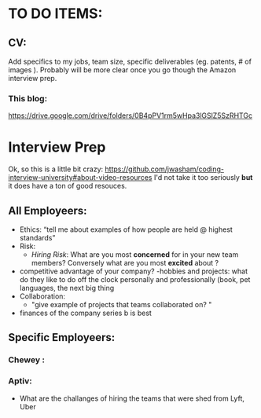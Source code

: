 # TO DO ITEMS: 

## CV: 

Add specifics to my jobs, team size, specific deliverables (eg. patents, # of images ). Probably will be more clear once you go though the Amazon interview prep. 
 
### This blog: 
https://drive.google.com/drive/folders/0B4pPV1rm5wHpa3lGSlZ5SzRHTGc
# Interview Prep

Ok, so this is a little bit crazy: 
https://github.com/jwasham/coding-interview-university#about-video-resources
I'd not take it too seriously **but** it does have a ton of good resouces. 


## All Employeers:
- Ethics: “tell me about examples of how people are held @ highest standards” 
- Risk: 
    - *Hiring Risk*: What are you most **concerned** for in your new team members? Conversely what are you most **excited** about ? 
- competitive advantage of your company?
-hobbies and projects: what do they like to do off the clock personally and professionally (book, pet languages, the next big thing
- Collaboration:
	- "give example of projects that teams collaborated on? " 
- finances of the company series b is best 





## Specific Employeers: 
### Chewey :

### Aptiv: 
- What are the challanges of hiring the teams that were shed from Lyft, Uber

